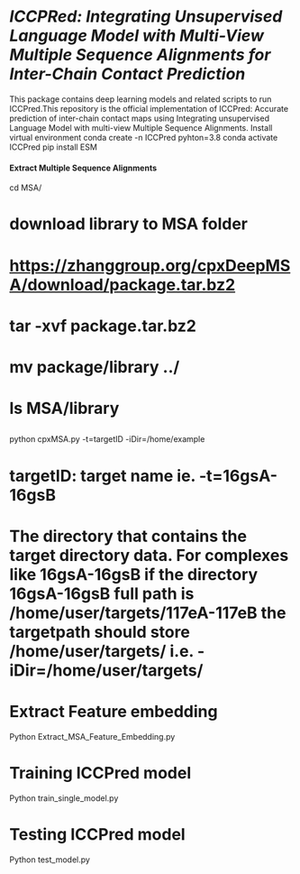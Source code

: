 # *ICCPRed: Integrating Unsupervised Language Model with Multi-View Multiple Sequence Alignments for Inter-Chain Contact Prediction*
This package contains deep learning models and related scripts to run ICCPred.This repository is the official implementation of ICCPred: Accurate prediction of inter-chain contact maps using Integrating unsupervised Language Model with multi-view Multiple Sequence Alignments.
Install virtual environment
conda create -n ICCPred pyhton=3.8
conda activate ICCPred
pip install ESM

#### Extract Multiple Sequence Alignments
cd MSA/
# download library to MSA folder 
# https://zhanggroup.org/cpxDeepMSA/download/package.tar.bz2
# tar -xvf package.tar.bz2 
# mv package/library ../
#
# ls MSA/library
##
python cpxMSA.py -t=targetID -iDir=/home/example
# targetID: target name ie. -t=16gsA-16gsB
# The directory that contains the target directory data. For complexes like 16gsA-16gsB if the directory 16gsA-16gsB full path is /home/user/targets/117eA-117eB the targetpath should store /home/user/targets/ i.e. -iDir=/home/user/targets/
# Extract Feature embedding
Python Extract_MSA_Feature_Embedding.py
# Training ICCPred model 
Python train_single_model.py
# Testing ICCPred model
Python test_model.py
